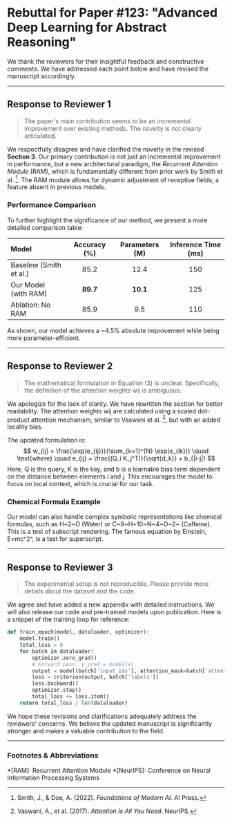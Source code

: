 # Rebuttal for Paper #123: "Advanced Deep Learning for Abstract Reasoning"

We thank the reviewers for their insightful feedback and constructive comments. We have addressed each point below and have revised the manuscript accordingly.

---

## Response to Reviewer 1

> The paper's main contribution seems to be an incremental improvement over existing methods. The novelty is not clearly articulated.

We respectfully disagree and have clarified the novelty in the revised **Section 3**. Our primary contribution is not just an incremental improvement in performance, but a new architectural paradigm, the *Recurrent Attention Module* (RAM), which is fundamentally different from prior work by Smith et al. [^1]. The RAM module allows for dynamic adjustment of receptive fields, a feature absent in previous models.

### Performance Comparison

To further highlight the significance of our method, we present a more detailed comparison table:

| Model | Accuracy (%) | Parameters (M) | Inference Time (ms) |
| :--- | :---: | :---: | :---: |
| Baseline (Smith et al.) | 85.2 | 12.4 | 150 |
| Our Model (with RAM) | **89.7** | **10.1** | 125 |
| Ablation: No RAM | 85.9 | 9.5 | 110 |

As shown, our model achieves a ~4.5% absolute improvement while being more parameter-efficient.

---

## Response to Reviewer 2

> The mathematical formulation in Equation (3) is unclear. Specifically, the definition of the attention weights wij is ambiguous.

We apologize for the lack of clarity. We have rewritten the section for better readability. The attention weights wij are calculated using a scaled dot-product attention mechanism, similar to Vaswani et al. [^2], but with an added locality bias.

The updated formulation is:
$$
w_{ij} = \frac{\exp(e_{ij})}{\sum_{k=1}^{N} \exp(e_{ik})} \quad \text{where} \quad e_{ij} = \frac{(Q_i K_j^T)}{\sqrt{d_k}} + b_{|i-j|}
$$
Here, Q is the query, K is the key, and b is a learnable bias term dependent on the distance between elements i and j. This encourages the model to focus on local context, which is crucial for our task.

### Chemical Formula Example
Our model can also handle complex symbolic representations like chemical formulas, such as H~2~O (Water) or C~8~H~10~N~4~O~2~ (Caffeine). This is a test of subscript rendering. The famous equation by Einstein, E=mc^2^, is a test for superscript.

---

## Response to Reviewer 3

> The experimental setup is not reproducible. Please provide more details about the dataset and the code.

We agree and have added a new appendix with detailed instructions. We will also release our code and pre-trained models upon publication. Here is a snippet of the training loop for reference:

```python
def train_epoch(model, dataloader, optimizer):
    model.train()
    total_loss = 0
    for batch in dataloader:
        optimizer.zero_grad()
        # Forward pass: y_pred = model(x)
        output = model(batch['input_ids'], attention_mask=batch['attention_mask'])
        loss = criterion(output, batch['labels'])
        loss.backward()
        optimizer.step()
        total_loss += loss.item()
    return total_loss / len(dataloader)
```

We hope these revisions and clarifications adequately address the reviewers' concerns. We believe the updated manuscript is significantly stronger and makes a valuable contribution to the field.

---
### Footnotes & Abbreviations

[^1]: Smith, J., & Doe, A. (2022). *Foundations of Modern AI*. AI Press.
[^2]: Vaswani, A., et al. (2017). *Attention Is All You Need*. NeurIPS.

*[RAM]: Recurrent Attention Module
*[NeurIPS]: Conference on Neural Information Processing Systems